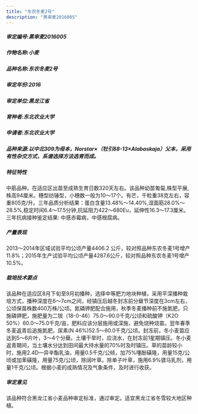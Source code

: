 ```yaml
---
title: "东农冬麦2号"
description: "黑审麦2016005"
---
```

##### 审定编号:黑审麦2016005

##### 作物名称:小麦

##### 品种名称:东农冬麦2号

##### 审定年份:2016

##### 审定单位:黑龙江省

##### 育种者:东北农业大学

##### 申请者:东北农业大学

##### 品种来源:以中北309为母本，Norstar×（牡引88-13×Alabaskaja）父本，采用有性杂交方式，系谱选择方法选育而成。

##### 特征特性
中筋品种。在适应区出苗至成熟生育日数320天左右。该品种幼苗匍匐,株型平展,株高94厘米。穗型纺锤型，小穗数一般为10～17个。有芒，千粒重38克左右，容重805克/升。三年品质分析结果：蛋白含量13.48%～14.40%,湿面筋28.0%～28.5%,稳定时间6.4～17.5分钟,抗延阻力422～680Eu，延伸性16.3～17.3厘米。三年抗病接种鉴定结果: 中感赤霉病，中感根腐病。

##### 产量表现
2013～2014年区域试验平均公顷产量4406.2 公斤，较对照品种东农冬麦1号增产11.8%；2015年生产试验平均公顷产量4287.6公斤，较对照品种东农冬麦1号增产10.5%。

##### 栽培技术要点
该品种在适应区8月下旬至9月初播种，选择中等肥力地块种植，采用平深播种栽培方式，播种深度在6～7cm之间，经镇压后越冬封冻前分蘖节深度在3cm左右，公顷保苗株数400万株/公顷。氮磷钾肥配合施用，秋季冬麦播种前不施氮肥，只施磷钾肥，施肥量为二铵（18-0-46）75.0～90.0千克/公顷和硫酸钾（K2O 50%）60.0～75.0千克/亩，肥料应该分层施用或深施，避免烧种烧苗。翌年春季冬麦返青后追施氮肥，尿素(N 46%)52.5～60.0千克/公顷。封冻前，冬小麦苗应达到5～6片叶，3～4个分蘖。土壤干旱时，应浇水，在封冻前1星期镇压。冬小麦返青期间，当土壤水分达到田间最大持水量的70%时及时镇压。草的苗龄较小时，施用2.4D—异辛酯乳油，用量0.5千克/公倾，加75%噻酚磺隆，用量15克/公顷或加苯磺隆，用量75克/公顷，除阔叶草。除单子叶草，施用6.9%骠马乳剂，用量1千克/公顷。根据小麦的成熟情况及气象条件，及时进行收获。

##### 审定意见
该品种符合黑龙江省小麦品种审定标准，通过审定。适宜黑龙江省冬雪较大地区种植。
